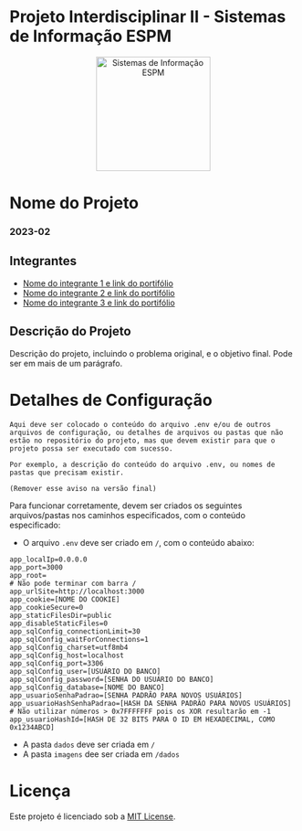 # Projeto Interdisciplinar II - Sistemas de Informação ESPM

<p style="text-align: center;">
    <a href="https://www.espm.br/cursos-de-graduacao/sistemas-de-informacao/"><img src="https://avatars.githubusercontent.com/u/49880458?s=200&v=4" alt="Sistemas de Informação ESPM" style="height: 200px; width: 200px;"/></a>
</p>

# Nome do Projeto

### 2023-02

## Integrantes
- [Nome do integrante 1 e link do portifólio](https://github.com/carlosrafaelgn/)
- [Nome do integrante 2 e link do portifólio](https://github.com/carlosrafaelgn/)
- [Nome do integrante 3 e link do portifólio](https://github.com/carlosrafaelgn/)

## Descrição do Projeto

Descrição do projeto, incluindo o problema original, e o objetivo final. Pode ser em mais de um parágrafo.

# Detalhes de Configuração

```
Aqui deve ser colocado o conteúdo do arquivo .env e/ou de outros arquivos de configuração, ou detalhes de arquivos ou pastas que não estão no repositório do projeto, mas que devem existir para que o projeto possa ser executado com sucesso.

Por exemplo, a descrição do conteúdo do arquivo .env, ou nomes de pastas que precisam existir.

(Remover esse aviso na versão final)
```

Para funcionar corretamente, devem ser criados os seguintes arquivos/pastas nos caminhos especificados, com o conteúdo especificado:

- O arquivo `.env` deve ser criado em `/`, com o conteúdo abaixo:
```
app_localIp=0.0.0.0
app_port=3000
app_root=
# Não pode terminar com barra /
app_urlSite=http://localhost:3000
app_cookie=[NOME DO COOKIE]
app_cookieSecure=0
app_staticFilesDir=public
app_disableStaticFiles=0
app_sqlConfig_connectionLimit=30
app_sqlConfig_waitForConnections=1
app_sqlConfig_charset=utf8mb4
app_sqlConfig_host=localhost
app_sqlConfig_port=3306
app_sqlConfig_user=[USUÁRIO DO BANCO]
app_sqlConfig_password=[SENHA DO USUÁRIO DO BANCO]
app_sqlConfig_database=[NOME DO BANCO]
app_usuarioSenhaPadrao=[SENHA PADRÃO PARA NOVOS USUÁRIOS]
app_usuarioHashSenhaPadrao=[HASH DA SENHA PADRÃO PARA NOVOS USUÁRIOS]
# Não utilizar números > 0x7FFFFFFF pois os XOR resultarão em -1
app_usuarioHashId=[HASH DE 32 BITS PARA O ID EM HEXADECIMAL, COMO 0x1234ABCD]
```

- A pasta `dados` deve ser criada em `/`
- A pasta `imagens` dee ser criada em `/dados`

# Licença

Este projeto é licenciado sob a [MIT License](https://github.com/tech-espm/inter-2sem-2023-eventos/blob/main/LICENSE).
